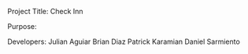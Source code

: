 Project Title: Check Inn

Purpose: 

Developers: Julian Aguiar
            Brian Diaz
            Patrick Karamian
            Daniel Sarmiento
